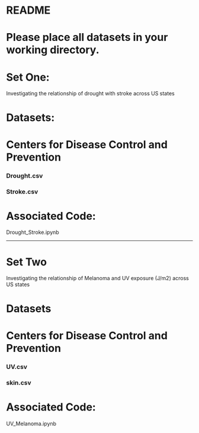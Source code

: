 # README

# Please place all datasets  in your working directory.

# Set One:
Investigating the relationship of drought with stroke across US states 

# Datasets:
# Centers for Disease Control and Prevention

### Drought.csv
### Stroke.csv


# Associated Code: 
Drought_Stroke.ipynb

------------------------------------------------------------------------
# Set Two
Investigating the relationship of Melanoma and UV exposure (J/m2) across US states 

# Datasets
# Centers for Disease Control and Prevention

### UV.csv
### skin.csv
# Associated Code: 
UV_Melanoma.ipynb







